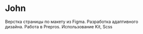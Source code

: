 # John
Верстка страницы по макету из Figma. 
Разработка адаптивного дизайна.
Работа в Prepros.
Использование Kit, Scss
